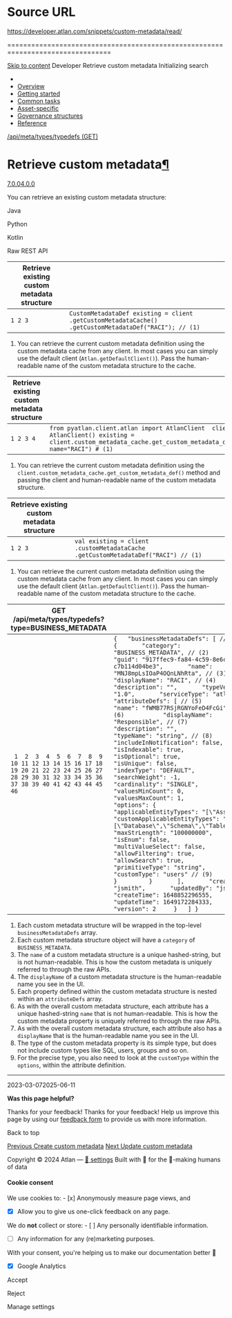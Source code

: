 # Source URL
https://developer.atlan.com/snippets/custom-metadata/read/

================================================================================

<!--
canonical: https://developer.atlan.com/snippets/custom-metadata/read/
meta-content-security-policy: object-src 'none'; base-uri 'self'; manifest-src 'self'; media-src 'self';
meta-description: Learn how to retrieve an existing custom metadata structure in Atlan.
meta-generator: mkdocs-1.6.1, mkdocs-material-9.6.14
meta-og-description: Learn how to retrieve an existing custom metadata structure in Atlan.
meta-og-image: https://developer.atlan.com/assets/images/social/snippets/custom-metadata/read.png
meta-og-image-height: 630
meta-og-image-type: image/png
meta-og-image-width: 1200
meta-og-title: Retrieve custom metadata - Developer
meta-og-type: website
meta-og-url: https://developer.atlan.com/snippets/custom-metadata/read/
meta-twitter:card: summary_large_image
meta-twitter:description: Learn how to retrieve an existing custom metadata structure in Atlan.
meta-twitter:image: https://developer.atlan.com/assets/images/social/snippets/custom-metadata/read.png
meta-twitter:title: Retrieve custom metadata - Developer
meta-viewport: width=device-width,initial-scale=1
title: Retrieve custom metadata - Developer
-->

[Skip to content](#retrieve-custom-metadata) Developer Retrieve custom metadata Initializing search 

* 
* [Overview](../../..)
* [Getting started](../../../getting-started/)
* [Common tasks](../../)
* [Asset\-specific](../../../patterns/)
* [Governance structures](../../../governance/)
* [Reference](../../../reference/)

[/api/meta/types/typedefs (GET)](../../../endpoints/#tag:apimetatypestypedefs-get)

Retrieve custom metadata[¶](#retrieve-custom-metadata "Permanent link")
=======================================================================

[7\.0\.0](https://github.com/atlanhq/atlan-python/releases/tag/7.0.0 "Minimum version")[4\.0\.0](https://github.com/atlanhq/atlan-java/releases/tag/v4.0.0 "Minimum version")

You can retrieve an existing custom metadata structure:

Java

Python

Kotlin

Raw REST API

| Retrieve existing custom metadata structure | |
| --- | --- |
| ``` 1 2 3 ``` | ``` CustomMetadataDef existing = client     .getCustomMetadataCache()     .getCustomMetadataDef("RACI"); // (1)  ``` |

1. You can retrieve the current custom metadata definition using the custom metadata cache from any client. In most cases you can simply use the default client (`Atlan.getDefaultClient()`). Pass the human\-readable name of the custom metadata structure to the cache.

| Retrieve existing custom metadata structure | |
| --- | --- |
| ``` 1 2 3 4 ``` | ``` from pyatlan.client.atlan import AtlanClient  client = AtlanClient() existing = client.custom_metadata_cache.get_custom_metadata_def(client=client, name="RACI") # (1)  ``` |

1. You can retrieve the current custom metadata definition using the `client.custom_metadata_cache.get_custom_metadata_def()` method and passing the client and human\-readable name of the custom metadata structure.

| Retrieve existing custom metadata structure | |
| --- | --- |
| ``` 1 2 3 ``` | ``` val existing = client     .customMetadataCache     .getCustomMetadataDef("RACI") // (1)  ``` |

1. You can retrieve the current custom metadata definition using the custom metadata cache from any client. In most cases you can simply use the default client (`Atlan.getDefaultClient()`). Pass the human\-readable name of the custom metadata structure to the cache.

| GET /api/meta/types/typedefs?type\=BUSINESS\_METADATA | |
| --- | --- |
| ```  1  2  3  4  5  6  7  8  9 10 11 12 13 14 15 16 17 18 19 20 21 22 23 24 25 26 27 28 29 30 31 32 33 34 35 36 37 38 39 40 41 42 43 44 45 46 ``` | ``` {   "businessMetadataDefs": [ // (1)     {       "category": "BUSINESS_METADATA", // (2)       "guid": "917ffec9-fa84-4c59-8e6c-c7b114d04be3",       "name": "MNJ8mpLsIOaP4OQnLNhRta", // (3)       "displayName": "RACI", // (4)       "description": "",       "typeVersion": "1.0",       "serviceType": "atlan",       "attributeDefs": [ // (5)         {           "name": "fWMB77RSjRGNYoFeD4FcGi", // (6)           "displayName": "Responsible", // (7)           "description": "",           "typeName": "string", // (8)           "includeInNotification": false,           "isIndexable": true,           "isOptional": true,           "isUnique": false,           "indexType": "DEFAULT",           "searchWeight": -1,           "cardinality": "SINGLE",           "valuesMinCount": 0,           "valuesMaxCount": 1,           "options": {             "applicableEntityTypes": "[\"Asset\"]",             "customApplicableEntityTypes": "[\"Database\",\"Schema\",\"Table\"]\n",             "maxStrLength": "100000000",             "isEnum": false,             "multiValueSelect": false,             "allowFiltering": true,             "allowSearch": true,             "primitiveType": "string",             "customType": "users" // (9)           }         }       ],       "createdBy": "jsmith",       "updatedBy": "jsmith",       "createTime": 1648852296555,       "updateTime": 1649172284333,       "version": 2     }   ] }  ``` |

1. Each custom metadata structure will be wrapped in the top\-level `businessMetadataDefs` array.
2. Each custom metadata structure object will have a `category` of `BUSINESS_METADATA`.
3. The `name` of a custom metadata structure is a unique hashed\-string, but is not human\-readable. This is how the custom metadata is uniquely referred to through the raw APIs.
4. The `displayName` of a custom metadata structure is the human\-readable name you see in the UI.
5. Each property defined within the custom metadata structure is nested within an `attributeDefs` array.
6. As with the overall custom metadata structure, each attribute has a unique hashed\-string `name` that is not human\-readable. This is how the custom metadata property is uniquely referred to through the raw APIs.
7. As with the overall custom metadata structure, each attribute also has a `displayName` that is the human\-readable name you see in the UI.
8. The type of the custom metadata property is its simple type, but does not include custom types like SQL, users, groups and so on.
9. For the precise type, you also need to look at the `customType` within the `options`, within the attribute definition.

---

2023\-03\-072025\-06\-11

**Was this page helpful?**

Thanks for your feedback! Thanks for your feedback! Help us improve this page by using our [feedback form](https://docs.google.com/forms/d/e/1FAIpQLScfoq7vqEn8S4QvN0ehPp0MRy6WYK5x-okJDqD69lHgoPPWtg/viewform?usp=pp_url&entry.1800719315=/snippets/custom-metadata/read/) to provide us with more information. 

Back to top

[Previous Create custom metadata](../create/) [Next Update custom metadata](../update/) 

Copyright © 2024 Atlan — [🍪 settings](#__consent) 
Built with 💙 for the 🤖\-making humans of data 

#### Cookie consent

We use cookies to: - [x] Anonymously measure page views, and
- [x] Allow you to give us one\-click feedback on any page.

 We do **not** collect or store: - [ ] Any personally identifiable information.
- [ ] Any information for any (re)marketing purposes.

 With your consent, you're helping us to make our documentation better 💙

- [x] Google Analytics

Accept

Reject

Manage settings

